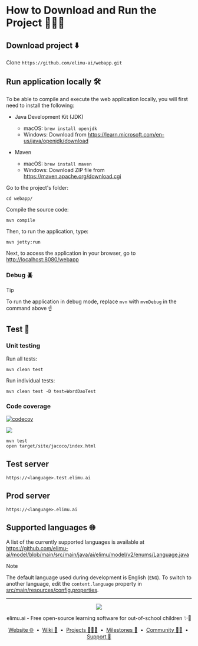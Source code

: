 # How to Download and Run the Project 👩🏽‍💻

## Download project ⬇️

Clone `https://github.com/elimu-ai/webapp.git`

## Run application locally 🛠️

To be able to compile and execute the web application locally, you will first need to install the following:

* Java Development Kit (JDK)

  * macOS: `brew install openjdk`
  * Windows: Download from https://learn.microsoft.com/en-us/java/openjdk/download

* Maven

  * macOS: `brew install maven`
  * Windows: Download ZIP file from https://maven.apache.org/download.cgi

Go to the project's folder:

    cd webapp/

Compile the source code:

    mvn compile

Then, to run the application, type:
    
    mvn jetty:run

Next, to access the application in your browser, go to [http://localhost:8080/webapp](http://localhost:8080/webapp)

### Debug 🪲

> [!TIP]
> To run the application in debug mode, replace `mvn` with `mvnDebug` in the command above ☝️

## Test 🚨

### Unit testing

Run all tests:

    mvn clean test

Run individual tests:

    mvn clean test -D test=WordDaoTest

### Code coverage

[![codecov](https://codecov.io/gh/elimu-ai/webapp/branch/main/graph/badge.svg?token=T1F9OTQVOH)](https://codecov.io/gh/elimu-ai/webapp)

[![](https://codecov.io/gh/elimu-ai/webapp/branch/main/graphs/tree.svg?token=T1F9OTQVOH)](https://codecov.io/gh/elimu-ai/webapp)

    mvn test
    open target/site/jacoco/index.html

## Test server

    https://<language>.test.elimu.ai


## Prod server

    https://<language>.elimu.ai


## Supported languages 🌐

A list of the currently supported languages is available at https://github.com/elimu-ai/model/blob/main/src/main/java/ai/elimu/model/v2/enums/Language.java

> [!NOTE]
> The default language used during development is English (`ENG`). To switch to another language, edit the `content.language` property in [src/main/resources/config.properties](src/main/resources/config.properties).

---

<p align="center">
  <img src="https://github.com/elimu-ai/webapp/blob/main/src/main/webapp/static/img/logo-text-256x78.png" />
</p>
<p align="center">
  elimu.ai - Free open-source learning software for out-of-school children ✨🚀
</p>
<p align="center">
  <a href="https://elimu.ai">Website 🌐</a>
  &nbsp;•&nbsp;
  <a href="https://github.com/elimu-ai/wiki#readme">Wiki 📃</a>
  &nbsp;•&nbsp;
  <a href="https://github.com/orgs/elimu-ai/projects?query=is%3Aopen">Projects 👩🏽‍💻</a>
  &nbsp;•&nbsp;
  <a href="https://github.com/elimu-ai/wiki/milestones">Milestones 🎯</a>
  &nbsp;•&nbsp;
  <a href="https://github.com/elimu-ai/wiki#open-source-community">Community 👋🏽</a>
  &nbsp;•&nbsp;
  <a href="https://www.drips.network/app/drip-lists/41305178594442616889778610143373288091511468151140966646158126636698">Support 💜</a>
</p>
